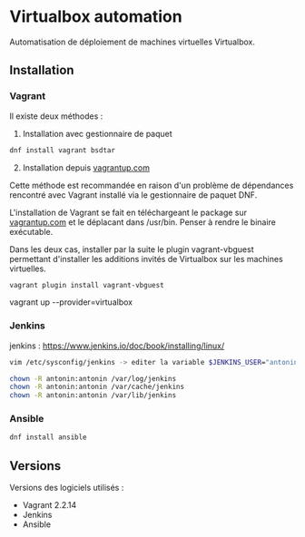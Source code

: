 # Virtualbox automation

Automatisation de déploiement de machines virtuelles Virtualbox.

## Installation

### Vagrant

Il existe deux méthodes :

1. Installation avec gestionnaire de paquet

```bash
dnf install vagrant bsdtar
```

2. Installation depuis [vagrantup.com](https://www.vagrantup.com)

Cette méthode est recommandée en raison d'un problème de dépendances rencontré
avec Vagrant installé via le gestionnaire de paquet DNF.

L'installation de Vagrant se fait en téléchargeant le package sur
[vagrantup.com](https://www.vagrantup.com/download) et le déplacant dans /usr/bin.
Penser à rendre le binaire exécutable.

Dans les deux cas, installer par la suite le plugin vagrant-vbguest permettant
d'installer les additions invités de Virtualbox sur les machines virtuelles.

```bash
vagrant plugin install vagrant-vbguest
```

vagrant up --provider=virtualbox

### Jenkins

jenkins : https://www.jenkins.io/doc/book/installing/linux/

```bash
vim /etc/sysconfig/jenkins -> editer la variable $JENKINS_USER="antonin"
````

```bash
chown -R antonin:antonin /var/log/jenkins
chown -R antonin:antonin /var/cache/jenkins
chown -R antonin:antonin /var/lib/jenkins
```

### Ansible

```bash
dnf install ansible
```

## Versions

Versions des logiciels utilisés :

* Vagrant 2.2.14
* Jenkins
* Ansible
